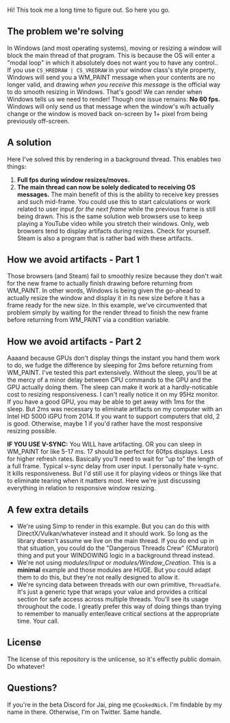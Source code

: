 Hi! This took me a long time to figure out. So here you go.

## The problem we're solving
In Windows (and most operating systems), moving or resizing a window will block the main thread of that program. This is because the OS will enter a "modal loop" in which it absolutely does not want you to have any control..
If you use `CS_HREDRAW | CS_VREDRAW` in your window class's style property, Windows will send you a WM_PAINT message when your contents are no longer valid, and drawing *when you receive this message* is the official way to do smooth resizing in Windows.
That's good! We can render when Windows tells us we need to render! Though one issue remains: **No 60 fps.** Windows will only send us that message when the window's w/h actually change or the window is moved back on-screen by 1+ pixel from being previously off-screen.

## A solution
Here I've solved this by rendering in a background thread. This enables two things:
1. **Full fps during window resizes/moves.**
2. **The main thread can now be solely dedicated to receiving OS messages.** The main benefit of this is the ability to receive key presses and such mid-frame. You could use this to start calculations or work related to user input *for the next frame* while the previous frame is still being drawn.
This is the same solution web browsers use to keep playing a YouTube video while you stretch their windows. Only, web browsers tend to display artifacts during resizes. Check for yourself. Steam is also a program that is rather bad with these artifacts.

## How we avoid artifacts - Part 1
Those browsers (and Steam) fail to smoothly resize because they don't wait for the new frame to actually finish drawing before returning from WM_PAINT.
In other words, Windows is being given the go-ahead to actually resize the window and display it in its new size before it has a frame ready for the new size.
In this example, we've circumvented that problem simply by waiting for the render thread to finish the new frame before returning from WM_PAINT via a condition variable.

## How we avoid artifacts - Part 2
Aaaand because GPUs don't display things the instant you hand them work to do, we fudge the difference by sleeping for 2ms before returning from WM_PAINT. I've tested this part extensively. Without the sleep, you'll be at the mercy of a minor delay between CPU commands to the GPU and the GPU actually doing them. The sleep can make it work at a hardly-noticable cost to resizing responsiveness. I can't really notice it on my 95Hz monitor.
If you have a good GPU, you may be able to get away with 1ms for the sleep. But 2ms was necessary to eliminate artifacts on my computer with an Intel HD 5000 iGPU from 2014. If you want to support computers that old, 2 is good. Otherwise, maybe 1 if you'd rather have the most responsive resizing possible.

**IF YOU USE V-SYNC:** You WILL have artifacting. OR you can sleep in WM_PAINT for like 5-17 ms. 17 should be perfect for 60fps displays. Less for higher refresh rates. Basically you'll need to wait for "up to" the length of a full frame. Typical v-sync delay from user input. I personally hate v-sync. It kills responsiveness. But I'd still use it for playing videos or things like that to eliminate tearing when it matters most. Here we're just discussing everything in relation to responsive window resizing.

## A few extra details
- We're using Simp to render in this example. But you can do this with DirectX/Vulkan/whatever instead and it should work. So long as the library doesn't assume we live on the main thread. If you do end up in that situation, you could do the "Dangerous Threads Crew" (CMuratori) thing and put your WINDOWING logic in a background thread instead.
- We're not using *modules/Input* or *modules/Window_Creation*. This is a **minimal** example and those modules are HUGE. But you could adapt them to do this, but they're not really designed to allow it.
- We're syncing data between threads with our own primitive, `ThreadSafe`. It's just a generic type that wraps your value and provides a critical section for safe access across multiple threads. You'll see its usage throughout the code. I greatly prefer this way of doing things than trying to remember to manually enter/leave critical sections at the appropriate time. Your call.

## License
The license of this repository is the unlicense, so it's effectly public domain. Do whatever!

## Questions?
If you're in the beta Discord for Jai, ping me `@CookedNick`. I'm findable by my name in there. Otherwise, I'm on Twitter. Same handle.
